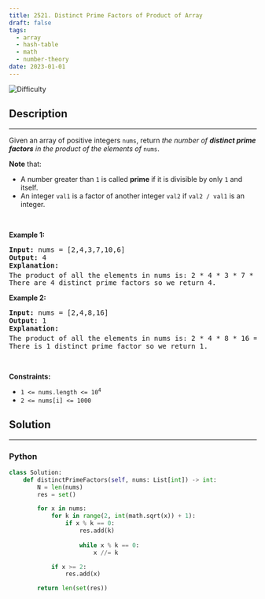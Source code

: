 ```yaml
---
title: 2521. Distinct Prime Factors of Product of Array
draft: false
tags: 
  - array
  - hash-table
  - math
  - number-theory
date: 2023-01-01
---
```


![Difficulty](https://img.shields.io/badge/Difficulty-Medium-blue.svg)

## Description

---
<p>Given an array of positive integers <code>nums</code>, return <em>the number of <strong>distinct prime factors</strong> in the product of the elements of</em> <code>nums</code>.</p>

<p><strong>Note</strong> that:</p>

<ul>
	<li>A number greater than <code>1</code> is called <strong>prime</strong> if it is divisible by only <code>1</code> and itself.</li>
	<li>An integer <code>val1</code> is a factor of another integer <code>val2</code> if <code>val2 / val1</code> is an integer.</li>
</ul>

<p>&nbsp;</p>
<p><strong class="example">Example 1:</strong></p>

<pre>
<strong>Input:</strong> nums = [2,4,3,7,10,6]
<strong>Output:</strong> 4
<strong>Explanation:</strong>
The product of all the elements in nums is: 2 * 4 * 3 * 7 * 10 * 6 = 10080 = 2<sup>5</sup> * 3<sup>2</sup> * 5 * 7.
There are 4 distinct prime factors so we return 4.
</pre>

<p><strong class="example">Example 2:</strong></p>

<pre>
<strong>Input:</strong> nums = [2,4,8,16]
<strong>Output:</strong> 1
<strong>Explanation:</strong>
The product of all the elements in nums is: 2 * 4 * 8 * 16 = 1024 = 2<sup>10</sup>.
There is 1 distinct prime factor so we return 1.
</pre>

<p>&nbsp;</p>
<p><strong>Constraints:</strong></p>

<ul>
	<li><code>1 &lt;= nums.length &lt;= 10<sup>4</sup></code></li>
	<li><code>2 &lt;= nums[i] &lt;= 1000</code></li>
</ul>


## Solution

---
### Python
``` py title='distinct-prime-factors-of-product-of-array'
class Solution:
    def distinctPrimeFactors(self, nums: List[int]) -> int:
        N = len(nums)
        res = set()

        for x in nums:
            for k in range(2, int(math.sqrt(x)) + 1):
                if x % k == 0:
                    res.add(k)
                    
                    while x % k == 0:
                        x //= k

            if x >= 2:
                res.add(x)

        return len(set(res))

```

